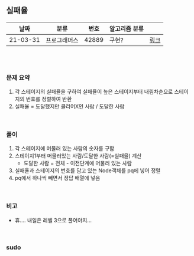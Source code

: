 ## 실패율

| 날짜   | 분류 | 번호 | 알고리즘 분류 |                                          |
| ------ | ---- | ---- | ------------- | ---------------------------------------- |
| 21-03-31 |  프로그래머스   |   42889   |   구현?   | [링크](https://programmers.co.kr/learn/courses/30/lessons/42889) |


<br/><br/>

### 문제 요약 

1. 각 스테이지의 실패율을 구하여 실패율이 높은 스테이지부터 내림차순으로 스테이지의 번호를 정렬하여 반환
2. 실패율 = 도달했지만 클리어X인 사람 / 도달한 사람


<br/>

### 풀이

1. 각 스테이지에 머물러 있는 사람의 숫자를 구함
2. 스테이지1부터 머물러있는 사람/도달한 사람(=실패율) 계산
   - 도달한 사람 = 전체 - 이전단계에 머물러 있는 사람
3. 실패율과 스테이지의 번호를 담고 있는 Node객체를 pq에 넣어 정렬
4. pq에서 하나씩 빼면서 정답 배열에 넣음


<br/>

### 비고

- 휴.... 내일은 레벨 3으로 풀어야지...


<br/>

### sudo

```java

```